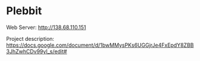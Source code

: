 # Plebbit

Web Server:
http://138.68.110.151

Project description:
https://docs.google.com/document/d/1bwMMysPKs6UGGjrJe4FxEpdY8ZBB3JhZwhCDv99yI_s/edit#
